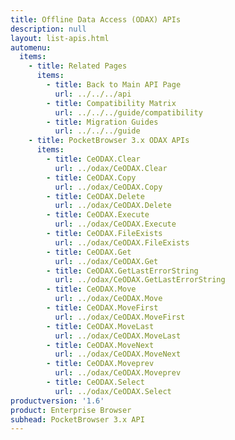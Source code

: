 ```yaml
---
title: Offline Data Access (ODAX) APIs
description: null
layout: list-apis.html
automenu:
  items:
    - title: Related Pages
      items:
        - title: Back to Main API Page
          url: ../../../api
        - title: Compatibility Matrix
          url: ../../../guide/compatibility
        - title: Migration Guides
          url: ../../../guide
    - title: PocketBrowser 3.x ODAX APIs
      items:
        - title: CeODAX.Clear
          url: ../odax/CeODAX.Clear
        - title: CeODAX.Copy
          url: ../odax/CeODAX.Copy
        - title: CeODAX.Delete
          url: ../odax/CeODAX.Delete
        - title: CeODAX.Execute
          url: ../odax/CeODAX.Execute
        - title: CeODAX.FileExists
          url: ../odax/CeODAX.FileExists
        - title: CeODAX.Get
          url: ../odax/CeODAX.Get
        - title: CeODAX.GetLastErrorString
          url: ../odax/CeODAX.GetLastErrorString
        - title: CeODAX.Move
          url: ../odax/CeODAX.Move
        - title: CeODAX.MoveFirst
          url: ../odax/CeODAX.MoveFirst
        - title: CeODAX.MoveLast
          url: ../odax/CeODAX.MoveLast
        - title: CeODAX.MoveNext
          url: ../odax/CeODAX.MoveNext
        - title: CeODAX.Moveprev
          url: ../odax/CeODAX.Moveprev
        - title: CeODAX.Select
          url: ../odax/CeODAX.Select
productversion: '1.6'
product: Enterprise Browser
subhead: PocketBrowser 3.x API
---
```


